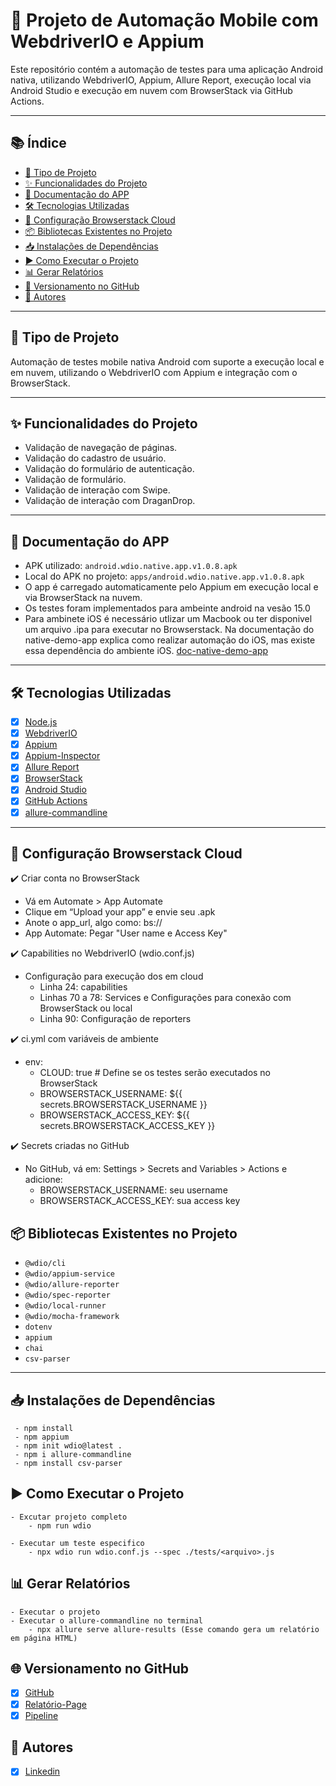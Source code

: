 # 📱 Projeto de Automação Mobile com WebdriverIO e Appium

Este repositório contém a automação de testes para uma aplicação Android nativa, utilizando WebdriverIO, Appium, Allure Report, execução local via Android Studio e execução em nuvem com BrowserStack via GitHub Actions.

---

## 📚 Índice

- [📱 Tipo de Projeto](#-tipo-de-projeto)
- [✨ Funcionalidades do Projeto](#-funcionalidades-do-projeto)
- [📝 Documentação do APP](#-documentação-do-app)
- [🛠 Tecnologias Utilizadas](#-tecnologias-utilizadas)
- [🧩 Configuração Browserstack Cloud](#-configuração-browserstack-cloud)
- [📦 Bibliotecas Existentes no Projeto](#-bibliotecas-existentes-no-projeto)
- [📥 Instalações de Dependências](#-instalações-de-dependências)
- [▶️ Como Executar o Projeto](#️-como-executar-o-projeto)
- [📊 Gerar Relatórios](#-gerar-relatórios)
- [🔁 Versionamento no GitHub](#-versionamento-no-github)
- [👤 Autores](#-autores)

---

## 📱 Tipo de Projeto

Automação de testes mobile nativa Android com suporte a execução local e em nuvem, utilizando o WebdriverIO com Appium e integração com o BrowserStack.

---

## ✨ Funcionalidades do Projeto

- Validação de navegação de páginas.
- Validação do cadastro de usuário.
- Validação do formulário de autenticação.
- Validação de formulário.
- Validação de interação com Swipe.
- Validação de interação com DraganDrop.

---

## 📝 Documentação do APP

- APK utilizado: `android.wdio.native.app.v1.0.8.apk`
- Local do APK no projeto: `apps/android.wdio.native.app.v1.0.8.apk`
- O app é carregado automaticamente pelo Appium em execução local e via BrowserStack na nuvem.
- Os testes foram implementados para ambeinte android na vesão 15.0
- Para ambinete iOS é necessário utlizar um Macbook ou ter disponivel um arquivo .ipa para executar no Browserstack. Na documentação do native-demo-app explica como realizar automação
do iOS, mas existe essa dependência do ambiente iOS. [doc-native-demo-app](https://github.com/webdriverio/native-demo-app)
---

## 🛠 Tecnologias Utilizadas

- [x] [Node.js](https://nodejs.org/)
- [x] [WebdriverIO](https://webdriver.io/docs/gettingstarted)
- [x] [Appium](https://appium.io/docs/en/2.0/)
- [x] [Appium-Inspector](https://github.com/appium/appium-inspector)
- [x] [Allure Report](https://docs.qameta.io/allure/)
- [x] [BrowserStack](https://www.browserstack.com/)
- [x] [Android Studio](https://developer.android.com/studio)
- [x] [GitHub Actions](https://docs.github.com/en/actions)
- [x] [allure-commandline](https://www.npmjs.com/package/allure-commandline)

---

## 🧩 Configuração Browserstack Cloud

✔️ Criar conta no BrowserStack
* Vá em Automate > App Automate
* Clique em “Upload your app” e envie seu .apk
* Anote o app_url, algo como: bs://<app-id>
* App Automate: Pegar "User name e Access Key"

✔️ Capabilities no WebdriverIO (wdio.conf.js)
- Configuração para execução dos em cloud
    * Linha 24: capabilities
    * Linhas 70 a 78: Services e Configurações para conexão com BrowserStack ou local
    - Linha 90: Configuração de reporters

✔️ ci.yml com variáveis de ambiente
- env:
  - CLOUD: true # Define se os testes serão executados no BrowserStack
  - BROWSERSTACK_USERNAME: ${{ secrets.BROWSERSTACK_USERNAME }}
  - BROWSERSTACK_ACCESS_KEY: ${{ secrets.BROWSERSTACK_ACCESS_KEY }}

✔️ Secrets criadas no GitHub
- No GitHub, vá em: Settings > Secrets and Variables > Actions e adicione:
    * BROWSERSTACK_USERNAME: seu username 
    * BROWSERSTACK_ACCESS_KEY: sua access key

## 📦 Bibliotecas Existentes no Projeto

- `@wdio/cli`
- `@wdio/appium-service`
- `@wdio/allure-reporter`
- `@wdio/spec-reporter`
- `@wdio/local-runner`
- `@wdio/mocha-framework`
- `dotenv`
- `appium`
- `chai`
- `csv-parser`

---

## 📥 Instalações de Dependências

```
 - npm install
 - npm appium
 - npm init wdio@latest .
 - npm i allure-commandline
 - npm install csv-parser

```

## ▶️ Como Executar o Projeto
```
- Excutar projeto completo
    - npm run wdio

- Executar um teste especifico
    - npx wdio run wdio.conf.js --spec ./tests/<arquivo>.js

```
## 📊 Gerar Relatórios
```
- Executar o projeto
- Executar o allure-commandline no terminal
    - npx allure serve allure-results (Esse comando gera um relatório em página HTML)
```

## 🌐 Versionamento no GitHub

- [x] [GitHub](https://github.com/jairoalm/automacao-mobile-webdriverIo)
- [x] [Relatório-Page](https://github.com/jairoalm/automacao-mobile-webdriverIo/settings/pages)
- [x] [Pipeline](https://github.com/jairoalm/automacao-mobile-webdriverIo/actions)

## 👤 Autores
- [x] [Linkedin](https://www.linkedin.com/in/jairoalmeidamonteiro/)